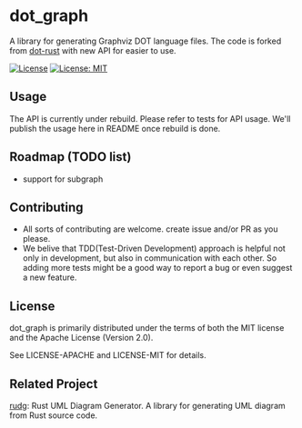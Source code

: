# dot_graph

A library for generating Graphviz DOT language files.
The code is forked from [dot-rust](https://github.com/przygienda/dot-rust) with new API for easier to use.

[![License](https://img.shields.io/badge/License-Apache_2.0-blue.svg)](https://opensource.org/licenses/Apache-2.0)
[![License: MIT](https://img.shields.io/badge/License-MIT-yellow.svg)](https://opensource.org/licenses/MIT)

## Usage
The API is currently under rebuild. Please refer to tests for API usage. We'll publish the usage here in README once rebuild is done.

## Roadmap (TODO list)
- support for subgraph

## Contributing
- All sorts of contributing are welcome. create issue and/or PR as you please.
- We belive that TDD(Test-Driven Development) approach is helpful not only in development, but also in communication with each other. So adding more tests might be a good way to report a bug or even suggest a new feature.

## License
dot_graph is primarily distributed under the terms of both the MIT license and the Apache License (Version 2.0).

See LICENSE-APACHE and LICENSE-MIT for details.

## Related Project
[rudg](https://github.com/SelamaAshalanore/rudg): Rust UML Diagram Generator. A library for generating UML diagram from Rust source code.
